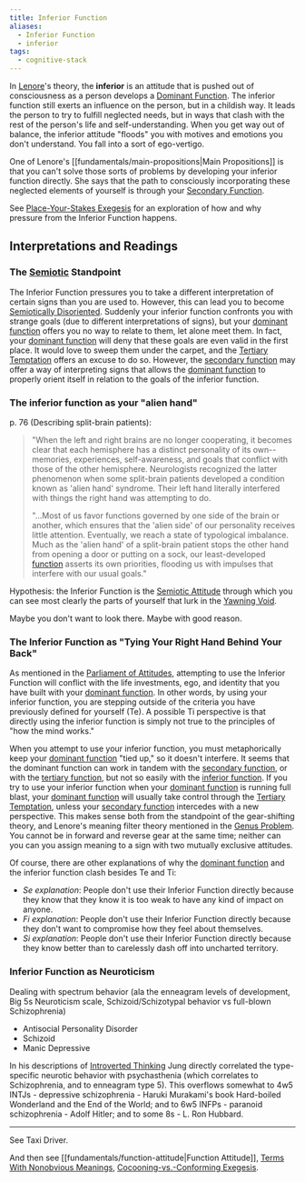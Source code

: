 ```yaml
---
title: Inferior Function
aliases:
  - Inferior Function
  - inferior
tags:
  - cognitive-stack
---
```


In [Lenore](/wiki/people-and-systems/lenore-thomson)'s theory, the **inferior** is an attitude that is pushed out of consciousness as a person develops a [Dominant Function](/wiki/dominant-function). The inferior function still exerts an influence on the person, but in a childish way. It leads the person to try to fulfill neglected needs, but in ways that clash with the rest of the person's life and self-understanding. When you get way out of balance, the inferior attitude "floods" you with motives and emotions you don't understand. You fall into a sort of ego-vertigo.

One of Lenore's [[fundamentals/main-propositions|Main Propositions]] is that you can't solve those sorts of problems by developing your inferior function directly. She says that the path to consciously incorporating these neglected elements of yourself is through your [Secondary Function](/wiki/function-attitude/cognitive-stack/secondary-function).

See [Place-Your-Stakes Exegesis](/wiki/exegeses/introversion-extraversion/place-your-stakes-exegesis) for an exploration of how and why pressure from the Inferior Function happens.

## Interpretations and Readings

### **The [Semiotic](/wiki/semiotic-attitude) Standpoint**

The Inferior Function pressures you to take a different interpretation of certain signs than you are used to. However, this can lead you to become [Semiotically Disoriented](/wiki/semiotically-disoriented). Suddenly your inferior function confronts you with strange goals (due to different interpretations of signs), but your [dominant function](/wiki/dominant-function) offers you no way to relate to them, let alone meet them. In fact, your [dominant function](/wiki/dominant-function) will deny that these goals are even valid in the first place. It would love to sweep them under the carpet, and the [Tertiary Temptation](/wiki/function-attitude/cognitive-stack/tertiary-temptation) offers an excuse to do so. However, the [secondary function](/wiki/function-attitude/cognitive-stack/secondary-function) may offer a way of interpreting signs that allows the [dominant function](/wiki/dominant-function) to properly orient itself in relation to the goals of the inferior function.

### The inferior function as your "alien hand"

p. 76 (Describing split-brain patients):

> "When the left and right brains are no longer cooperating, it becomes clear that each hemisphere has a distinct personality of its own--memories, experiences, self-awareness, and goals that conflict with those of the other hemisphere. Neurologists recognized the latter phenomenon when some split-brain patients developed a condition known as 'alien hand' syndrome. Their left hand literally interfered with things the right hand was attempting to do.
>
> "...Most of us favor functions governed by one side of the brain or another, which ensures that the 'alien side' of our personality receives little attention. Eventually, we reach a state of typological imbalance. Much as the 'alien hand' of a split-brain patient stops the other hand from opening a door or putting on a sock, our least-developed [function](/wiki/fundamentals/function-attitude) asserts its own priorities, flooding us with impulses that interfere with our usual goals."

Hypothesis: the Inferior Function is the [Semiotic Attitude](/wiki/semiotic-attitude) through which you can see most clearly the parts of yourself that lurk in the [Yawning Void](https://web.archive.org/web/20070416085529/http://greenlightwiki.com/heuristic/Yawning_Void).

Maybe you don't want to look there. Maybe with good reason.

### The Inferior Function as "Tying Your Right Hand Behind Your Back"

As mentioned in the [Parliament of Attitudes](/wiki/exegeses/parliament-of-attitudes), attempting to use the Inferior Function will conflict with the life investments, ego, and identity that you have built with your [dominant function](/wiki/dominant-function). In other words, by using your inferior function, you are stepping outside of the criteria you have previously defined for yourself (Te). A possible Ti perspective is that directly using the inferior function is simply not true to the principles of "how the mind works."

When you attempt to use your inferior function, you must metaphorically keep your [dominant function](/wiki/dominant-function) "tied up," so it doesn't interfere. It seems that the dominant function can work in tandem with the [secondary function](/wiki/function-attitude/cognitive-stack/secondary-function), or with the [tertiary function](/wiki/function-attitude/cognitive-stack/tertiary-function), but not so easily with the [inferior function](/wiki/inferior-function). If you try to use your inferior function when your [dominant function](/wiki/dominant-function) is running full blast, your [dominant function](/wiki/dominant-function) will usually take control through the [Tertiary Temptation](/wiki/function-attitude/cognitive-stack/tertiary-function), unless your [secondary function](/wiki/function-attitude/cognitive-stack/secondary-function) intercedes with a new perspective. This makes sense both from the standpoint of the gear-shifting theory, and Lenore's meaning filter theory mentioned in the [Genus Problem](/wiki/our-difficulties/genus-problem). You cannot be in forward and reverse gear at the same time; neither can you can you assign meaning to a sign with two mutually exclusive attitudes.

Of course, there are other explanations of why the [dominant function](/wiki/dominant-function) and the inferior function clash besides Te and Ti:

- _Se explanation_: People don't use their Inferior Function directly because they know that they know it is too weak to have any kind of impact on anyone.
- _Fi explanation_: People don't use their Inferior Function directly because they don't want to compromise how they feel about themselves.
- _Si explanation_: People don't use their Inferior Function directly because they know better than to carelessly dash off into uncharted territory.

### Inferior Function as Neuroticism

Dealing with spectrum behavior (ala the enneagram levels of development, Big 5s Neuroticism scale, Schizoid/Schizotypal behavior vs full-blown Schizophrenia)

- Antisocial Personality Disorder
- Schizoid
- Manic Depressive

In his descriptions of [Introverted Thinking](/wiki/function-attitude/attitudes/introverted-thinking) Jung directly correlated the type-specific neurotic behavior with psychasthenia (which correlates to Schizophrenia, and to enneagram type 5). This overflows somewhat to 4w5 INTJs - depressive schizophrenia - Haruki Murakami's book Hard-boiled Wonderland and the End of the World; and to 6w5 INFPs - paranoid schizophrenia - Adolf Hitler; and to some 8s - L. Ron Hubbard.

---

See Taxi Driver.

And then see [[fundamentals/function-attitude|Function Attitude]], [Terms With Nonobvious Meanings](/wiki/our-difficulties/terms-with-nonobvious-meanings), [Cocooning-vs.-Conforming Exegesis](/wiki/exegeses/introversion-extraversion/cocooning-vs-conforming-exegesis).

